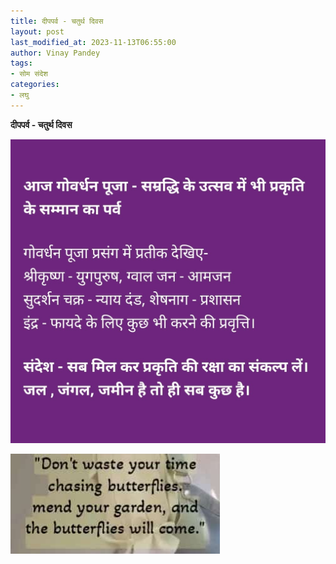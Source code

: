 ```yaml
---
title: दीपपर्व - चतुर्थ दिवस
layout: post
last_modified_at: 2023-11-13T06:55:00
author: Vinay Pandey
tags:
- सोम संदेश
categories:
- लघु
---
```

**दीपपर्व - चतुर्थ दिवस**


![IMG-20231113-WA0001.jpg](/images/IMG-20231113-WA0001.jpg)

![IMG-20231113-WA0002.jpg](/images/IMG-20231113-WA0002.jpg)

